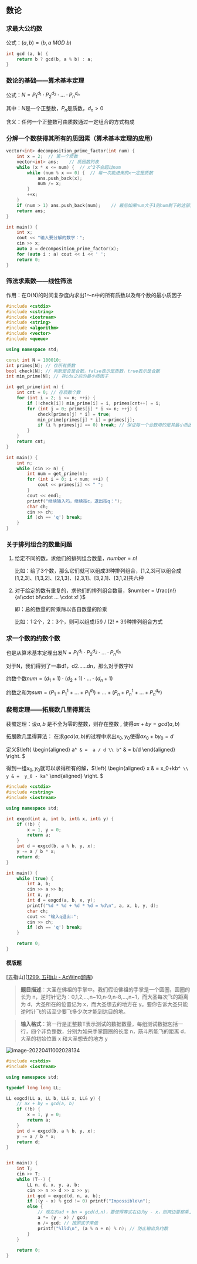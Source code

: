 ## 数论

### 求最大公约数

公式：$(a, b) = (b, a\  MOD\  b)$

```c++
int gcd (a, b) {
	return b ? gcd(b, a % b) : a;
}
```

### 数论的基础——算术基本定理

公式：$N = P_1^{d_1}\cdot P_2^{d_2}\cdot … \cdot P_n^{d_n}$

其中：$N$是一个正整数，$P_n$是质数，$d_n>0$ 

含义：任何一个正整数可由质数通过一定组合的方式构成

### 分解一个数获得其所有的质因素（算术基本定理的应用）
```C++
vector<int> decomposition_prime_factor(int num) {
    int x = 2;  // 第一个质数
    vector<int> ans;    // 质因数列表
    while (x * x <= num) {  // x^2不会超过num
        while (num % x == 0) {  // 每一次能进来的x一定是质数
            ans.push_back(x);
            num /= x;
        }
        ++x;
    }
    if (num > 1) ans.push_back(num);    // 最后如果num大于1则num剩下的这部分也是个质数
    return ans;
}

int main() {
    int x;
    cout << "输入要分解的数字：";
    cin >> x;
    auto a = decomposition_prime_factor(x);
    for (auto i : a) cout << i << ' ';
    return 0;
}
```

### 筛法求素数——线性筛法

作用：在O(N)的时间复杂度内求出1～n中的所有质数以及每个数的最小质因子

```c++
#include <cstdio>
#include <cstring>
#include <iostream>
#include <string>
#include <algorithm>
#include <vector>
#include <queue>

using namespace std;

const int N = 100010;
int primes[N]; // 存所有质数
bool check[N]; // 判断是否是合数，false表示是质数，true表示是合数
int min_prime[N]; // 存idx之前的最小质因子

int get_prime(int n) {
    int cnt = 0; // 存质数个数
    for (int i = 2; i <= n; ++i) {
        if (!check[i]) min_prime[i] = i, primes[cnt++] = i;
        for (int j = 0; primes[j] * i <= n; ++j) {
            check[primes[j] * i] = true;
            min_prime[primes[j] * i] = primes[j];
            if (i % primes[j] == 0) break; // 保证每一个合数用的是其最小质因子来筛的，这样子算法复杂度是O(n)
        }
    }
    return cnt;
}

int main() {
    int n;
    while (cin >> n) {
        int num = get_prime(n);
        for (int i = 0; i < num; ++i) {
            cout << primes[i] << " ";
        }
        cout << endl;
        printf("继续输入吗，继续按c，退出按q：");
        char ch;
        cin >> ch;
        if (ch == 'q') break;
    }
}
```

### 关于排列组合的数量问题

1. 给定不同的数，求他们的排列组合数量，$number = n!$

   比如：给了3个数，那么它们就可以组成3!种排列组合，[1,2,3]可以组合成[1,2,3]、[1,3,2]、[2,1,3]、[2,3,1]、[3,2,1]、[3,1,2]共六种

2. 对于给定的数有重复的，求他们的排列组合数量，$number = \frac{n!}{a!\cdot b!\cdot ... \cdot x! }$

   即：总的数量的阶乘除以各自数量的阶乘

   比如：1:2个，2：3个，则可以组成(5!) / (2! * 3!)种排列组合方式

### 求一个数的约数个数

也是从算术基本定理出发$N = P_1^{d_1}\cdot P_2^{d_2}\cdot … \cdot P_n^{d_n}$

对于N，我们得到了一串d1，d2……dn，那么对于数字N

约数个数$num = (d_1 + 1) \cdot (d_2 + 1) \cdot ... \cdot (d_n + 1)$

约数之和为$sum = (P_1 + P_1^{1} + ... + P_1^{d_1}) + ... + (P_n + P_n^{1} + ... + P_n^{d_n})$

### 裴蜀定理——拓展欧几里得算法

裴蜀定理：设$a,b$ 是不全为零的整数，则存在整数 , 使得$ax+by=gcd(a,b)$

拓展欧几里得算法： 在求$gcd(a,b)$的过程中求出$x_0,y_0$使得$ax_0+by_0=d$

定义$\left\{ \begin{aligned} a^` & =  a / d \\ b^` & =  b/d \end{aligned} \right. $

得到一组$x_0,y_0$就可以求得所有的解，$\left\{ \begin{aligned} x & =  x_0+kb^` \\ y & =  y_0 - ka^` \end{aligned} \right. $

```c++
#include <cstdio>
#include <cstring>
#include <iostream>

using namespace std;

int exgcd(int a, int b, int& x, int& y) {
    if (!b) {
        x = 1, y = 0;
        return a;
    }
    int d = exgcd(b, a % b, y, x);
    y -= a / b * x;
    return d;
}

int main() {
    while (true) {
        int a, b;
        cin >> a >> b;
        int x, y;
        int d = exgcd(a, b, x, y);
        printf("%d * %d + %d * %d = %d\n", a, x, b, y, d);
        char ch;
        cout << "输入q退出:";
        cin >> ch;
        if (ch == 'q') break;
    }

    return 0;
}
```

#### 模版题

[五指山]([1299. 五指山 - AcWing题库](https://www.acwing.com/problem/content/1301/))

> **题目描述**：大圣在佛祖的手掌中。我们假设佛祖的手掌是一个圆圈，圆圈的长为 n，逆时针记为：0,1,2,…,n−10,n-9,n-8,…,n−1，而大圣每次飞的距离为 d，大圣所在的位置记为 x，而大圣想去的地方在 y。要你告诉大圣只能逆时针飞的话至少要飞多少次才能到达目的地。

> **输入格式**：第一行是正整数T表示测试的数据数量，每组测试数据包括一行，四个非负整数，分别为如来手掌圆圈的长度 n，筋斗所能飞的距离 d，大圣的初始位置 x 和大圣想去的地方 y

![image-20220411002028134](https://sugar-pictures.oss-cn-shanghai.aliyuncs.com/202206172134852.png)

```c++
#include <cstdio>
#include <iostream>

using namespace std;

typedef long long LL;

LL exgcd(LL a, LL b, LL& x, LL& y) {
    // ax + by = gcd(a, b)
    if (!b) {
        x = 1, y = 0;
        return a;
    }
    int d = exgcd(b, a % b, y, x);
    y -= a / b * x;
    return d;
}


int main() {
    int T;
    cin >> T;
    while (T--) {
        LL n, d, x, y, a, b;
        cin >> n >> d >> x >> y;
        int gcd = exgcd(d, n, a, b);
        if ((y - x) % gcd != 0) printf("Impossible\n");
        else {
          	// 现在的ad + bn = gcd(d,n)，要使得等式右边为y - x，则两边要都乘上(y - x) / gcd
            a *= (y - x) / gcd; 
            n /= gcd; // 按照式子来做
            printf("%lld\n", (a % n + n) % n); // 防止输出负约数
        }
    }
    
    return 0;
}
```

